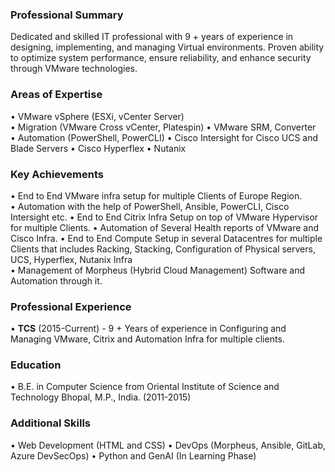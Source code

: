 ### Professional Summary 
Dedicated and skilled IT professional with 9 + years of experience in designing, implementing, and managing Virtual environments. Proven ability to optimize system performance, ensure reliability, and enhance security through VMware technologies.
### Areas of Expertise
•	VMware vSphere (ESXi, vCenter Server)	
•	Migration (VMware Cross vCenter, Platespin)	
•	VMware SRM, Converter	
•	Automation (PowerShell, PowerCLI)
•	Cisco Intersight for Cisco UCS and Blade Servers
•	Cisco Hyperflex
•	Nutanix	 

### Key Achievements
•	End to End VMware infra setup for multiple Clients of Europe Region.	
•	Automation with the help of PowerShell, Ansible, PowerCLI, Cisco Intersight etc.
•	End to End Citrix Infra Setup on top of VMware Hypervisor for multiple Clients.	
•	Automation of Several Health reports of VMware and Cisco Infra.
•	End to End Compute Setup in several Datacentres for multiple Clients that includes Racking, Stacking, Configuration of Physical servers, UCS, Hyperflex, Nutanix Infra	
•	Management of Morpheus (Hybrid Cloud Management) Software and Automation through it.

### Professional Experience
•	**TCS** (2015-Current) - 9 + Years of experience in Configuring and Managing VMware, Citrix and Automation Infra for multiple clients.
### Education
•	B.E. in Computer Science from Oriental Institute of Science and Technology Bhopal, M.P., India. (2011-2015)
### Additional Skills
•	Web Development (HTML and CSS)
• DevOps (Morpheus, Ansible, GitLab, Azure DevSecOps)
•	Python and GenAI (In Learning Phase)
